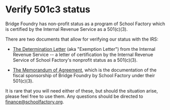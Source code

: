 # Verify 501c3 status

Bridge Foundry has non-profit status as a program of School Factory which is certified by the Internal Revenue Service as a 501(c)(3).

There are two documents that allow for verifying our status with the IRS:

- [The Determination Letter](../documents/exemption-letter.pdf) (aka "Exemption Letter") from the Internal Revenue Service -- a letter of certification by the Internal Revenue Service of School Factory's nonprofit status as a 501(c)(3).

- [The Memorandum of Agreement](../documents/bridgefoundry-supportmoa.pdf), which is the documentation of the fiscal sponsorship of Bridge Foundry by School Factory under their 501(c)(3).

It is rare that you will need either of these, but should the situation arise, please feel free to use them. Any questions should be directed to finance@schoolfactory.org.
